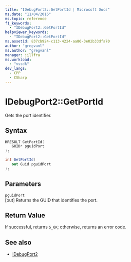 ```yaml
---
title: "IDebugPort2::GetPortId | Microsoft Docs"
ms.date: "11/04/2016"
ms.topic: reference
f1_keywords:
  - "IDebugPort2::GetPortId"
helpviewer_keywords:
  - "IDebugPort2::GetPortId"
ms.assetid: 837cb924-c113-4224-aa86-3e02b33dfa70
author: "gregvanl"
ms.author: "gregvanl"
manager: jillfra
ms.workload:
  - "vssdk"
dev_langs:
  - CPP
  - CSharp
---
```

# IDebugPort2::GetPortId
Gets the port identifier.

## Syntax

```cpp
HRESULT GetPortId( 
   GUID* pguidPort
);
```

```csharp
int GetPortId( 
   out Guid pguidPort
);
```

## Parameters
`pguidPort`\
[out] Returns the GUID that identifies the port.

## Return Value
 If successful, returns `S_OK`; otherwise, returns an error code.

## See also
- [IDebugPort2](../../../extensibility/debugger/reference/idebugport2.md)